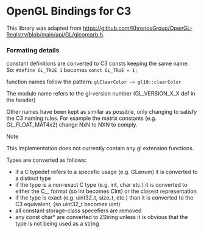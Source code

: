# OpenGL Bindings for C3
This library was adapted from https://github.com/KhronosGroup/OpenGL-Registry/blob/main/api/GL/glcorearb.h.


### Formating details

constant definitions are converted to C3 consts keeping the same name.
So: ```#define GL_TRUE 1``` becomes ```const GL_TRUE = 1;```

function names follow the pattern:
```glClearColor -> gl10::clearColor```

The module name refers to the gl-version number (GL_VERSION_X_X def in the header)

Other names have been kept as similar as possible, only changing to satisfy the C3 naming rules.
For example the matrix constants (e.g. GL_FLOAT_MAT4x2) change NxN to NXN to comply.
> [!NOTE]
> This implementation does not currently contain any gl extension functions.

Types are converted as follows:

* if a C typedef refers to a specefic usage (e.g. GLenum) it is converted to a distinct type
* if the type is a non-exact C type (e.g. int, char etc.) it is converted to either the C__ format (so int becomes CInt) or the closest representation
* if the type is exact (e.g. uint32_t, size_t, etc.) than it is converted to the C3 equivalent, (so uint32_t becomes uint)
* all constant storage-class specefiers are removed
* any const char* are converted to ZString unless it is obvious that the type is not being used as a string



